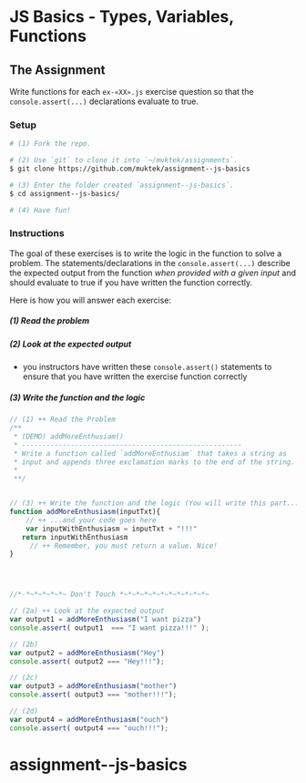 # JS Basics - Types, Variables, Functions

## The Assignment

Write functions for each `ex-«XX».js` exercise question so that the `console.assert(...)` declarations evaluate to true.


### Setup

```sh
# (1) Fork the repo.

# (2) Use `git` to clone it into `~/muktek/assignments`.
$ git clone https://github.com/muktek/assignment--js-basics

# (3) Enter the folder created `assignment--js-basics`.
$ cd assignment--js-basics/

# (4) Have fun!
```

### Instructions

The goal of these exercises is to write the logic in the function to solve a problem.   The statements/declarations in the `console.assert(...)` describe the expected output from the function *when provided with a given input* and should evaluate to true if you have written the function correctly.

Here is how you will answer each exercise:

##### (1) Read the problem

##### (2) Look at the expected output
- you instructors have written these `console.assert()` statements to ensure that you have written the exercise function correctly

##### (3) Write the function and the logic

```js
// (1) ++ Read the Problem
/**
 * (DEMO) addMoreEnthusiam()
 * ------------------------------------------------------
 * Write a function called `addMoreEnthusiam` that takes a string as
 * input and appends three exclamation marks to the end of the string.
 *
 **/


// (3) ++ Write the function and the logic (You will write this part...)
function addMoreEnthusiasm(inputTxt){
	// ++ ...and your code goes here
	var inputWithEnthusiasm = inputTxt + "!!!"
   return inputWithEnthusiasm
	 // ++ Remember, you must return a value. Nice!
}




//*-*~*~*~*~*~ Don't Touch *~*~*~*~*~*~*~*~*~*~*~

// (2a) ++ Look at the expected output
var output1 = addMoreEnthusiasm("I want pizza")
console.assert( output1  === "I want pizza!!!" );

// (2b)
var output2 = addMoreEnthusiasm("Hey")
console.assert( output2 === "Hey!!!");

// (2c)
var output3 = addMoreEnthusiasm("mother")
console.assert( output3 === "mother!!!");

// (2d)
var output4 = addMoreEnthusiasm("ouch")
console.assert( output4 === "ouch!!!");
```
# assignment--js-basics
